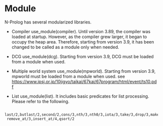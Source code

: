 # Module
N-Prolog has several modularized libraries.

- Compiler 
 use_module(compiler).
 Until version 3.89, the compiler was loaded at startup. However, as the compiler grew larger, it began to occupy the heap area. Therefore, starting from version 3.9, it has been changed to be called as a module only when needed.

- DCG
 use_module(dcg).
 Starting from version 3.9, DCG must be loaded from a module when used.

- Multiple world system
 use_module(mpworld).
 Starting from version 3.9, mpworld must be loaded from a module when used.
 see https://www.ipsj.or.jp/10jigyo/taikai/67kai/67program/html/event/ts10.pdf
 
- List
 use_module(list).
 It includes basic predicates for list processing. Please refer to the following.

```
 last/2,butlast/2,second/2,cons/3,nth/3,nth0/3,iota/3,take/3,drop/3,make_list/3,reverse/2,
 remove_at/3,insert_at/4,qsort/2
```
